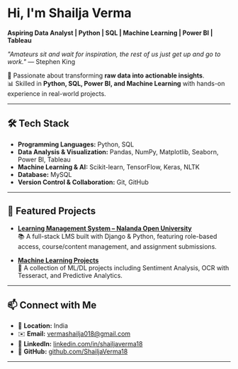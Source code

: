 # Hi, I'm Shailja Verma  
**Aspiring Data Analyst | Python | SQL | Machine Learning | Power BI | Tableau**

*"Amateurs sit and wait for inspiration, the rest of us just get up and go to work."* — Stephen King

🎯 Passionate about transforming **raw data into actionable insights**.  
📊 Skilled in **Python, SQL, Power BI, and Machine Learning** with hands-on experience in real-world projects. 

---

## 🛠 Tech Stack  

- **Programming Languages:** Python, SQL 
- **Data Analysis & Visualization:** Pandas, NumPy, Matplotlib, Seaborn, Power BI, Tableau  
- **Machine Learning & AI:** Scikit-learn, TensorFlow, Keras, NLTK  
- **Database:** MySQL  
- **Version Control & Collaboration:** Git, GitHub  

---

## 📌 Featured Projects  

- **[Learning Management System – Nalanda Open University](https://github.com/ShailjaVerma18/Learning-Management-System-Nalanda-Open-University-)**  
  📚 A full-stack LMS built with Django & Python, featuring role-based access, course/content management, and assignment submissions.  

- **[Machine Learning Projects](https://github.com/ShailjaVerma18/Machine-Learning-Projects)**  
  🤖 A collection of ML/DL projects including Sentiment Analysis, OCR with Tesseract, and Predictive Analytics.  

---  

## 📫 Connect with Me  

- 📍 **Location:** India  
- ✉️ **Email:** vermashailja018@gmail.com  
- 💼 **LinkedIn:** [linkedin.com/in/shailjaverma18](https://linkedin.com/in/shailjaverma18)  
- 🐙 **GitHub:** [github.com/ShailjaVerma18](https://github.com/ShailjaVerma18)  

---

